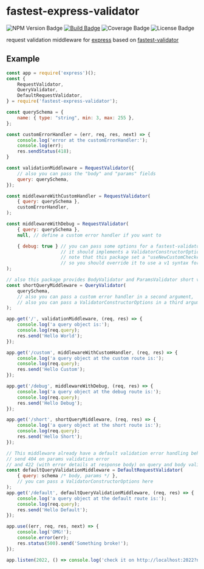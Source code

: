 # fastest-express-validator
![NPM Version Badge](https://img.shields.io/npm/v/fastest-express-validator?logo=npm)
[![Build Badge](https://img.shields.io/github/actions/workflow/status/muturgan/fastest-express-validator/main.yml?branch=master&logo=github)](https://github.com/muturgan/fastest-express-validator/actions/workflows/main.yml)
![Coverage Badge](https://img.shields.io/endpoint?url=https://gist.githubusercontent.com/muturgan/c7b1c29d6e20c66c9c38971617b3865c/raw/fev_coverage.json)
![License Badge](https://img.shields.io/npm/l/fastest-express-validator)

request validation middleware for [express][express]
based on [fastest-validator][fastest-validator]

[express]: https://expressjs.com
[fastest-validator]: https://github.com/icebob/fastest-validator

## Example
``` js
const app = require('express')();
const {
    RequestValidator,
    QueryValidator,
    DefaultRequestValidator,
} = require('fastest-express-validator');

const querySchema = {
    name: { type: "string", min: 3, max: 255 },
};

const customErrorHandler = (err, req, res, next) => {
    console.log('error at the customErrorHandler:');
    console.log(err);
    res.sendStatus(418);
}

const validationMiddleware = RequestValidator({
    // also you can pass the "body" and "params" fields
    query: querySchema,
});

const middlewareWithCustomHandler = RequestValidator(
    { query: querySchema },
    customErrorHandler,
);

const middlewareWithDebug = RequestValidator(
    { query: querySchema },
    null, // define a custom error handler if you want to

    { debug: true } // you can pass some options for a fastest-validator instance
                    // it should implements a ValidatorConstructorOptions interface
                    // note that this package set a "useNewCustomCheckerFunction" option in true by default
                    // so you should override it to use a v1 syntax for built-in rules
);

// also this package provides BodyValidator and ParamsValidator short validators
const shortQueryMiddleware = QueryValidator(
    querySchema,
    // also you can pass a custom error handler in a second argument,
    // also you can pass a ValidatorConstructorOptions in a third argument
);

app.get('/', validationMiddleware, (req, res) => {
    console.log('a query object is:');
    console.log(req.query);
    res.send('Hello World');
});

app.get('/custom', middlewareWithCustomHandler, (req, res) => {
    console.log('a query object at the custom route is:');
    console.log(req.query);
    res.send('Hello Custom');
});

app.get('/debug', middlewareWithDebug, (req, res) => {
    console.log('a query object at the debug route is:');
    console.log(req.query);
    res.send('Hello Debug');
});

app.get('/short', shortQueryMiddleware, (req, res) => {
    console.log('a query object at the short route is:');
    console.log(req.query);
    res.send('Hello Short');
});

// This middleware already have a default validation error handling behaviour -
// send 404 on params validation error
// and 422 (with error details at response body) on query and body validation error.
const defaultQueryValidationMiddleware = DefaultRequestValidator(
    { query: schema /* body, params */ },
    // you can pass a ValidatorConstructorOptions here
);
app.get('/default', defaultQueryValidationMiddleware, (req, res) => {
    console.log('a query object at the default route is:');
    console.log(req.query);
    res.send('Hello Default');
});

app.use((err, req, res, next) => {
    console.log('OMG!');
    console.error(err);
    res.status(500).send('Something broke!');
});

app.listen(2022, () => console.log('check it on http://localhost:2022?name=one'));
```
